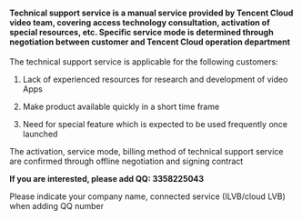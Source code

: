 #### Technical support service is a manual service provided by Tencent Cloud video team, covering access technology consultation, activation of special resources, etc. Specific service mode is determined through negotiation between customer and Tencent Cloud operation department

The technical support service is applicable for the following customers:
1. Lack of experienced resources for research and development of video Apps

2. Make product available quickly in a short time frame

3. Need for special feature which is expected to be used frequently once launched

The activation, service mode, billing method of technical support service are confirmed through offline negotiation and signing contract

**If you are interested, please add QQ: 3358225043**

Please indicate your company name, connected service (ILVB/cloud LVB) when adding QQ number
